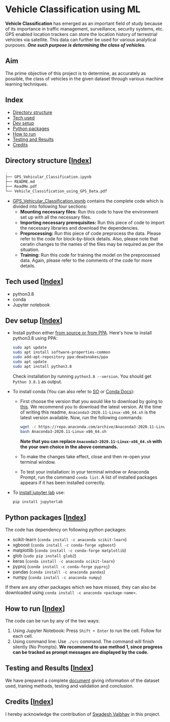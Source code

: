 # Vehicle Classification using ML
**Vehicle Classification** has emerged as an important field of study because of its importance in traffic management, surveillance, security systems, etc. GPS enabled location trackers can store the location history of terrestrial vehicles via satellite. This data can further be used for various analytical purposes. ***One such purpose is determining the class of vehicles.***

## Aim
The prime objective of this project is to determine, as accurately as possible, the class of vehicles in the given dataset through various machine learning techniques.

## Index
- [Directory structure](#directory-structure-index)
- [Tech used](#tech-used-index)
- [Dev setup](#dev-setup-index)
- [Python packages](#python-packages-index)
- [How to run](#how-to-run-index)
- [Testing and Results](#testing-and-results-index)
- [Credits](#credits-index)


## Directory structure [[Index](#index)]
```bash
.
├── GPS_Vehicular_Classification.ipynb
├── README.md
├── ReadMe.pdf
└── Vehicle_Classification_using_GPS_Data.pdf
```

- [GPS_Vehicular_Classification.ipynb](GPS_Vehicular_Classification.ipynb) contains the complete code which is divided into following four sections:
  - **Mounting necessary files:** Run this code to have the environment set up with all the necessary files.
  - **Importing necessary prerequisites:** Run this piece of code to import the necessary libraries and download the dependencies.
  - **Preprocessing:** Run this piece of code preprocess the data. Please refer to the code for block-by-block details. Also, please note that ceratin changes to the names of the files may be required as per the situation.
  - **Training:** Run this code for training the model on the preprocessed data. Again, please refer to the comments of the code for more details.

## Tech used [[Index](#index)]
- python3.8
- conda
- Jupyter notebook

## Dev setup [[Index](#index)]
- Install python either [from source or from PPA](https://tech.serhatteker.com/post/2019-12/how-to-install-python38-on-ubuntu/). Here's how to install python3.8 using PPA:
  ```bash
  sudo apt update
  sudo apt install software-properties-common
  sudo add-apt-repository ppa:deadsnakes/ppa
  sudo apt update
  sudo apt install python3.8
  ```
  Check installation by running `python3.8 --version`. You should get `Python 3.8.1` as output.

- To install conda (You can also refer to [SO](https://stackoverflow.com/questions/28852841/install-anaconda-on-ubuntu-or-linux-via-command-line) or [Conda Docs](https://docs.conda.io/projects/conda/en/latest/user-guide/install/linux.html)):
  - First choose the version that you would like to download by going to [this](https://repo.anaconda.com/archive/). We recommend you to download the latest version. At the time of writing this readme, `Anaconda3-2020.11-Linux-x86_64.sh` is the latest version available. Now, run the following commands: 
    ```bash
    wget -c https://repo.anaconda.com/archive/Anaconda3-2020.11-Linux-x86_64.sh
    bash Anaconda3-2020.11-Linux-x86_64.sh
    ```
    **Note that you can replace `Anaconda3-2020.11-Linux-x86_64.sh` with the your own choice in the above commands.**
  
  - To make the changes take effect, close and then re-open your terminal window.
  - To test your installation: in your terminal window or Anaconda Prompt, run the command `conda list`. A list of installed packages appears if it has been installed correctly.

- To [install jupyter lab](https://jupyter.org/install) use:
  ```bash
  pip install jupyterlab
  ```

## Python packages [[Index](#index)]
The code has dependency on following python packages:
- scikit-learn (`conda install -c anaconda scikit-learn`)
- xgboost (`conda install -c conda-forge xgboost`)
- matplotlib (`conda install -c conda-forge matplotlib`)
- glob (`sudo pip install glob2`)
- keras (`conda install -c anaconda scikit-learn`)
- pyproj (`conda install -c conda-forge pyproj`)
- pandas (`conda install -c anaconda pandas`)
- numpy (`conda install -c anaconda numpy`)

If there are any other packages which we have missed, they can also be downloaded using `conda install -c anaconda <package-name>`.

## How to run [[Index](#index)]
The code can be run by any of the two ways:
1. Using Jupyter Notebook: Press `Shift + Enter` to run the cell. Follow for each cell.
2. Using command line: Use `./src` command. The command will finish silently (No Prompts).
**We recommend to use method 1, since progress can be tracked as prompt messages are displayed by the code.**

## Testing and Results [[Index](#index)]
We have prepared a complete [document](Vehicle_Classification_using_GPS_Data.pdf) giving information of the dataset used, traning methods, testing and validation and conclusion.

## Credits [[Index](#index)]
I hereby acknowledge the contribution of [Swadesh Vaibhav](https://github.com/swadesh-vaibhav) in this project.
